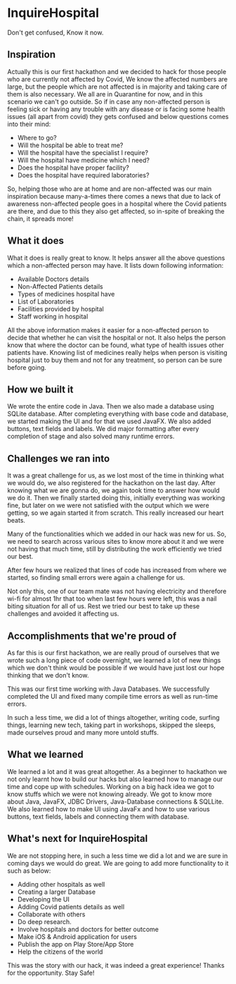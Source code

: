 # InquireHospital
Don't get confused, Know it now. 
## Inspiration
Actually this is our first hackathon and we decided to hack for those people who are currently not affected by Covid, We know the affected numbers are large, but the people which are not affected is in majority and taking care of them is also necessary. We all are in Quarantine for now, and in this scenario we can't go outside. So if in case any non-affected person is feeling sick or having any trouble with any disease or is facing some health issues (all apart from covid) they gets confused and below questions comes into their mind:

- Where to go?
- Will the hospital be able to treat me?
- Will the hospital have the specialist I require?
- Will the hospital have medicine which I need?
- Does the hospital have proper facility?
- Does the hospital have required laboratories?

So, helping those who are at home and are non-affected was our main inspiration because many-a-times there comes a news that due to lack of awareness non-affected people goes in a hospital where the Covid patients are there, and due to this they also get affected, so in-spite of breaking the chain, it spreads more! 

## What it does
What it does is really great to know. It helps answer all the above questions which a non-affected person may have. It lists down following information:

- Available Doctors details
- Non-Affected Patients details
- Types of medicines hospital have
- List of Laboratories
- Facilities provided by hospital
- Staff working in hospital

All the above information makes it easier for a non-affected person to decide that whether he can visit the hospital or not. It also helps the person know that where the doctor can be found, what type of health issues other patients have. Knowing list of medicines really helps when person is visiting hospital just to buy them and not for any treatment, so person can be sure before going. 

## How we built it
We wrote the entire code in Java. Then we also made a database using SQLite database. After completing everything with base code and database, we started making the UI and for that we used JavaFX. We also added buttons, text fields and labels. We did major formatting after every completion of stage and also solved many runtime errors.

## Challenges we ran into
It was a great challenge for us, as we lost most of the time in thinking what we would do, we also registered for the hackathon on the last day. After knowing what we are gonna do, we again took time to answer how would we do it. Then we finally started doing this, initially everything was working fine, but later on we were not satisfied with the output which we were getting, so we again started it from scratch. This really increased our heart beats.

Many of the functionalities which we added in our hack was new for us. So, we need to search across various sites to know more about it and we were not having that much time, still by distributing the work efficiently we tried our best.

After few hours we realized that lines of code has increased from where we started, so finding small errors were again a challenge for us.

Not only this, one of our team mate was not having electricity and therefore wi-fi for almost 1hr that too when last few hours were left, this was a nail biting situation for all of us. Rest we tried our best to take up these challenges and avoided it affecting us.

## Accomplishments that we're proud of
As far this is our first hackathon, we are really proud of ourselves that we wrote such a long piece of code overnight, we learned a lot of new things which we don't think would be possible if we would have just lost our hope thinking that we don't know.

This was our first time working with Java Databases. We successfully completed the UI and fixed many compile time errors as well as run-time errors.

In such a less time, we did a lot of things altogether, writing code, surfing things, learning new tech, taking part in workshops, skipped the sleeps, made ourselves proud and many more untold stuffs.

## What we learned
We learned a lot and it was great altogether. As a beginner to hackathon we not only learnt how to build our hacks but also learned how to manage our time and cope up with schedules. 
Working on a big hack idea we got to know stuffs which we were not knowing already. We got to know more about Java, JavaFX, JDBC Drivers, Java-Database connections & SQLLite. We also learned how to make UI using JavaFx and how to use various buttons, text fields, labels and connecting them with database.


## What's next for InquireHospital
We are not stopping here, in such a less time we did a lot and we are sure in coming days we would do great. We are going to add more functionality to it such as below:

- Adding other hospitals as well
- Creating a larger Database
- Developing the UI
- Adding Covid patients details as well
- Collaborate with others
- Do deep research.
- Involve hospitals and doctors for better outcome
- Make iOS & Android application for users
- Publish the app on Play Store/App Store
- Help the citizens of the world

This was the story with our hack, it was indeed a great experience!
Thanks for the opportunity.
Stay Safe!
